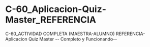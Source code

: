 # C-60_Aplicacion-Quiz-Master_REFERENCIA
C-60_ACTIVIDAD COMPLETA (MAESTRA-ALUMNO) REFERENCIA- Aplicacion Quiz Master -- Completo y Funcionando--

